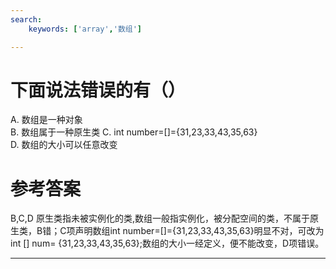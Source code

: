 ```yaml
---
search:
    keywords: ['array','数组']

---
```



# 下面说法错误的有（）

A. 数组是一种对象  
B. 数组属于一种原生类 
C. int number=[]={31,23,33,43,35,63}  
D. 数组的大小可以任意改变

# 参考答案

B,C,D
原生类指未被实例化的类,数组一般指实例化，被分配空间的类，不属于原生类，B错；C项声明数组int number=[]={31,23,33,43,35,63}明显不对，可改为int [] num=  {31,23,33,43,35,63};数组的大小一经定义，便不能改变，D项错误。


---
